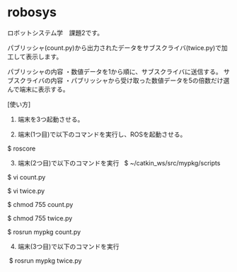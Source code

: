 # robosys
ロボットシステム学　課題2です。

パブリッシャ(count.py)から出力されたデータをサブスクライバ(twice.py)で加工して表示します。

パブリッシャの内容
・数値データを1から順に、サブスクライバに送信する。
サブスクライバの内容
・パブリッシャから受け取った数値データを5の倍数だけ選んで端末に表示する。

[使い方]

1. 端末を3つ起動させる。

2. 端末(1つ目)で以下のコマンドを実行し、ROSを起動させる。 

  $ roscore 


3. 端末(2つ目)で以下のコマンドを実行
  
  $ ~/catkin_ws/src/mypkg/scripts

  $ vi count.py

  $ vi twice.py

  $ chmod 755 count.py

  $ chmod 755 twice.py

  $ rosrun mypkg count.py


4. 端末(3つ目)で以下のコマンドを実行

  $ rosrun mypkg twice.py
